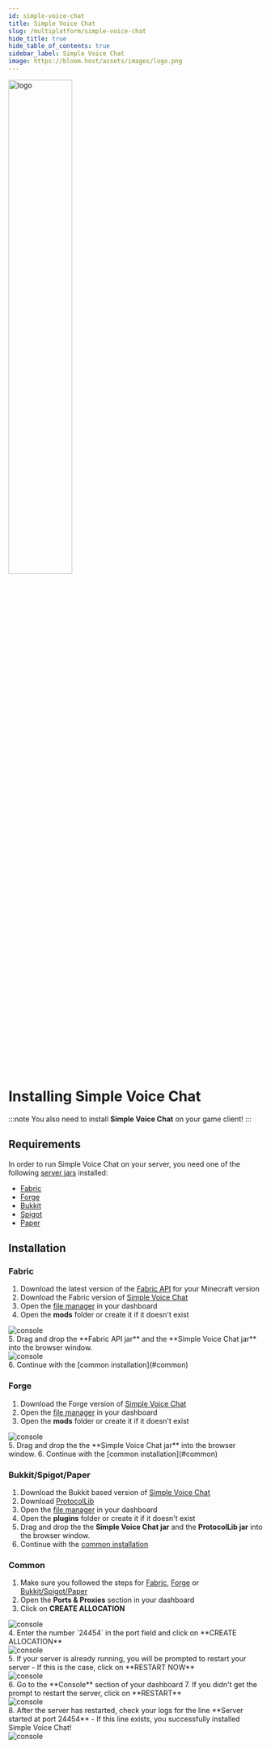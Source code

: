 ```yaml
---
id: simple-voice-chat
title: Simple Voice Chat
slug: /multiplatform/simple-voice-chat
hide_title: true
hide_table_of_contents: true
sidebar_label: Simple Voice Chat
image: https://bloom.host/assets/images/logo.png
---
```


<div class="text--center">
<img src="https://bloom.host/logo-white.svg" alt="logo" height="50%" width="50%"/>
<h1>Installing Simple Voice Chat</h1>
</div>

:::note
You also need to install **Simple Voice Chat** on your game client!
:::

## Requirements

In order to run Simple Voice Chat on your server, you need one of the following [server jars](./jars) installed:

- [Fabric](./jars#-fabric-installation-guide)
- [Forge](./jars#-forge-installation-guide)
- [Bukkit](./jars#-bukkit)
- [Spigot](./jars#-spigot)
- [Paper](./jars#-paper)

## Installation

### Fabric

1. Download the latest version of the [Fabric API](https://www.curseforge.com/minecraft/mc-mods/fabric-api/files/all) for your Minecraft version
2. Download the Fabric version of [Simple Voice Chat](https://www.curseforge.com/minecraft/mc-mods/simple-voice-chat/files/all?filter-status=1&filter-game-version=2020709689%3A7499)
3. Open the [file manager](/file-manager-controls) in your dashboard
4. Open the **mods** folder or create it if it doesn't exist
<div class="text--center"><img src={require('../../../static/imgs/plugins_and_modifications/simple_voice_chat/1.png').default} alt="console"/></div>
5. Drag and drop the **Fabric API jar** and the **Simple Voice Chat jar** into the browser window.
<div class="text--center"><img src={require('../../../static/imgs/plugins_and_modifications/simple_voice_chat/2.png').default} alt="console"/></div>
6. Continue with the [common installation](#common)

### Forge

1. Download the Forge version of [Simple Voice Chat](https://www.curseforge.com/minecraft/mc-mods/simple-voice-chat/files/all?filter-status=1&filter-game-version=2020709689%3A7498)
3. Open the [file manager](/file-manager-controls) in your dashboard
4. Open the **mods** folder or create it if it doesn't exist
<div class="text--center"><img src={require('../../../static/imgs/plugins_and_modifications/simple_voice_chat/1.png').default} alt="console"/></div>
5. Drag and drop the the **Simple Voice Chat jar** into the browser window.
6. Continue with the [common installation](#common)

### Bukkit/Spigot/Paper

1. Download the Bukkit based version of [Simple Voice Chat](https://www.curseforge.com/minecraft/bukkit-plugins/simple-voice-chat/files/all)
2. Download [ProtocolLib](https://www.spigotmc.org/resources/protocollib.1997/)
3. Open the [file manager](/file-manager-controls) in your dashboard
4. Open the **plugins** folder or create it if it doesn't exist
5. Drag and drop the the **Simple Voice Chat jar** and the **ProtocolLib jar** into the browser window.
6. Continue with the [common installation](#common)

### Common

1. Make sure you followed the steps for [Fabric](#fabric), [Forge](#forge) or [Bukkit/Spigot/Paper](#bukkitspigotpaper)
2. Open the **Ports & Proxies** section in your dashboard
3. Click on **CREATE ALLOCATION**
<div class="text--center"><img src={require('../../../static/imgs/plugins_and_modifications/simple_voice_chat/3.png').default} alt="console"/></div>
4. Enter the number `24454` in the port field and click on **CREATE ALLOCATION**
<div class="text--center"><img src={require('../../../static/imgs/plugins_and_modifications/simple_voice_chat/4.png').default} alt="console"/></div>
5. If your server is already running, you will be prompted to restart your server - If this is the case, click on **RESTART NOW**
<div class="text--center"><img src={require('../../../static/imgs/plugins_and_modifications/simple_voice_chat/5.png').default} alt="console"/></div>
6. Go to the **Console** section of your dashboard
7. If you didn't get the prompt to restart the server, click on **RESTART**
<div class="text--center"><img src={require('../../../static/imgs/plugins_and_modifications/simple_voice_chat/6.png').default} alt="console"/></div>
8. After the server has restarted, check your logs for the line **Server started at port 24454** - If this line exists, you successfully installed Simple Voice Chat!
<div class="text--center"><img src={require('../../../static/imgs/plugins_and_modifications/simple_voice_chat/7.png').default} alt="console"/></div>